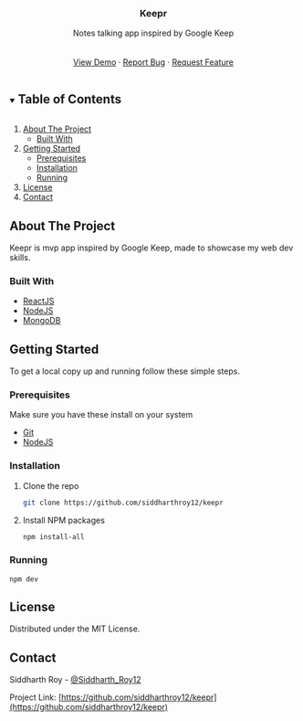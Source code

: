 <!-- PROJECT LOGO -->
<br />
<p align="center">

  <h3 align="center">Keepr</h3>

  <p align="center">
    Notes talking app inspired by Google Keep
    <br />
    <br />
    <br />
    <a href="https://noteskeepr.herokuapp.com/">View Demo</a>
    ·
    <a href="https://github.com/siddharthroy12/keepr/issues">Report Bug</a>
    ·
    <a href="https://github.com/siddharthroy12/keepr/issues">Request Feature</a>
  </p>
</p>



<!-- TABLE OF CONTENTS -->
<details open="open">
  <summary><h2 style="display: inline-block">Table of Contents</h2></summary>
  <ol>
    <li>
      <a href="#about-the-project">About The Project</a>
      <ul>
        <li><a href="#built-with">Built With</a></li>
      </ul>
    </li>
    <li>
      <a href="#getting-started">Getting Started</a>
      <ul>
        <li><a href="#prerequisites">Prerequisites</a></li>
        <li><a href="#installation">Installation</a></li>
				<li><a href="#running">Running</a></li>
      </ul>
    </li>
    <li><a href="#license">License</a></li>
    <li><a href="#contact">Contact</a></li>
  </ol>
</details>



<!-- ABOUT THE PROJECT -->
## About The Project

Keepr is mvp app inspired by Google Keep, made to showcase my web dev skills.

### Built With

* [ReactJS](https://reactjs.org/)
* [NodeJS](https://reactjs.org/)
* [MongoDB](https://www.mongodb.com/)



<!-- GETTING STARTED -->
## Getting Started

To get a local copy up and running follow these simple steps.

### Prerequisites

Make sure you have these install on your system
* [Git](https://nodejs.org/en/download/)
* [NodeJS](https://nodejs.org/en/download/)

### Installation

1. Clone the repo
   ```sh
   git clone https://github.com/siddharthroy12/keepr
   ```
2. Install NPM packages
   ```sh
   npm install-all
   ```

### Running
```
npm dev
```


<!-- LICENSE -->
## License

Distributed under the MIT License.


<!-- CONTACT -->
## Contact

Siddharth Roy - [@Siddharth_Roy12](https://twitter.com/Siddharth_Roy12)

Project Link: [https://github.com/siddharthroy12/keepr](https://github.com/siddharthroy12/keepr)